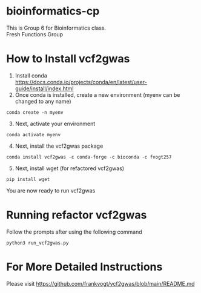 # bioinformatics-cp
This is Group 6 for Bioinformatics class.   
Fresh Functions Group



# How to Install vcf2gwas
1. Install conda   
https://docs.conda.io/projects/conda/en/latest/user-guide/install/index.html
2. Once conda is installed, create a new environment (myenv can be changed to any name)   
```
conda create -n myenv
```
3. Next, activate your environment  
```
conda activate myenv
```
4. Next, install the vcf2gwas package  
```
conda install vcf2gwas -c conda-forge -c bioconda -c fvogt257
```  
5. Next, install wget (for refactored vcf2gwas)
```
pip install wget
```
You are now ready to run vcf2gwas  


# Running refactor vcf2gwas
Follow the prompts after using the following command
```
python3 run_vcf2gwas.py
```

# For More Detailed Instructions
Please visit https://github.com/frankvogt/vcf2gwas/blob/main/README.md
